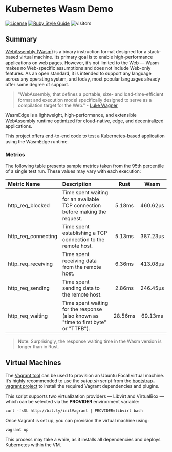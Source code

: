 # Kubernetes Wasm Demo

<!-- markdown-link-check-disable-next-line -->

[![License](https://img.shields.io/badge/License-Apache%202.0-blue.svg)](https://opensource.org/licenses/Apache-2.0)
[![Ruby Style Guide](https://img.shields.io/badge/code_style-rubocop-brightgreen.svg)](https://github.com/rubocop/rubocop)
![visitors](https://visitor-badge.laobi.icu/badge?page_id=electrocucaracha.k8s-WASM-demo)

## Summary

[WebAssembly (Wasm)][1] is a binary instruction format designed for a stack-based
virtual machine. Its primary goal is to enable high-performance applications on
web pages. However, it’s not limited to the Web — Wasm makes no Web-specific
assumptions and does not include Web-only features. As an open standard, it is
intended to support any language across any operating system, and today, most
popular languages already offer some degree of support.

> "WebAssembly, that defines a portable, size- and load-time-efficient format
> and execution model specifically designed to serve as a compilation target for
> the Web." - [Luke Wagner][4]

WasmEdge is a lightweight, high-performance, and extensible WebAssembly runtime
optimized for cloud-native, edge, and decentralized applications.

This project offers end-to-end code to test a Kubernetes-based application using
the WasmEdge runtime.

### Metrics

The following table presents sample metrics taken from the 95th percentile of a
single test run. These values may vary with each execution:

| Metric Name         | Description                                                                         |  Rust   |   Wasm   |
| :------------------ | :---------------------------------------------------------------------------------- | :-----: | :------: |
| http_req_blocked    | Time spent waiting for an available TCP connection before making the request.       | 5.18ms  | 460.62µs |
| http_req_connecting | Time spent establishing a TCP connection to the remote host.                        | 5.13ms  | 387.23µs |
| http_req_receiving  | Time spent receiving data from the remote host.                                     | 6.36ms  | 413.08µs |
| http_req_sending    | Time spent sending data to the remote host.                                         | 2.86ms  | 246.45µs |
| http_req_waiting    | Time spent waiting for the response (also known as "time to first byte" or "TTFB"). | 28.56ms | 69.13ms  |

> Note: Surprisingly, the response waiting time in the Wasm version is longer than in Rust.

## Virtual Machines

The [Vagrant tool][2] can be used to provision an Ubuntu Focal virtual machine.
It’s highly recommended to use the _setup.sh_ script from the [bootstrap-vagrant project][3]
to install the required Vagrant dependencies and plugins.

This script supports two virtualization providers — Libvirt and
VirtualBox — which can be selected via the **PROVIDER** environment variable:

    curl -fsSL http://bit.ly/initVagrant | PROVIDER=libvirt bash

Once Vagrant is set up, you can provision the virtual machine using:

    vagrant up

This process may take a while, as it installs all dependencies and deploys Kubernetes within the VM.

[1]: https://webassembly.org/
[2]: https://www.vagrantup.com/
[3]: https://github.com/electrocucaracha/bootstrap-vagrant
[4]: https://blog.mozilla.org/luke/2015/06/17/webassembly/
